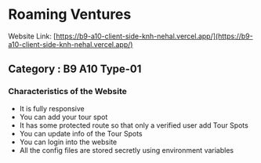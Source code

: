 # Roaming Ventures

Website Link: [https://b9-a10-client-side-knh-nehal.vercel.app/](https://b9-a10-client-side-knh-nehal.vercel.app/)

## Category : B9 A10 Type-01

### Characteristics of the Website

- It is fully responsive
- You can add your tour spot
- It has some protected route so that only a verified user add Tour Spots
- You can update info of the Tour Spots
- You can login into the website
- All the config files are stored secretly using environment variables
